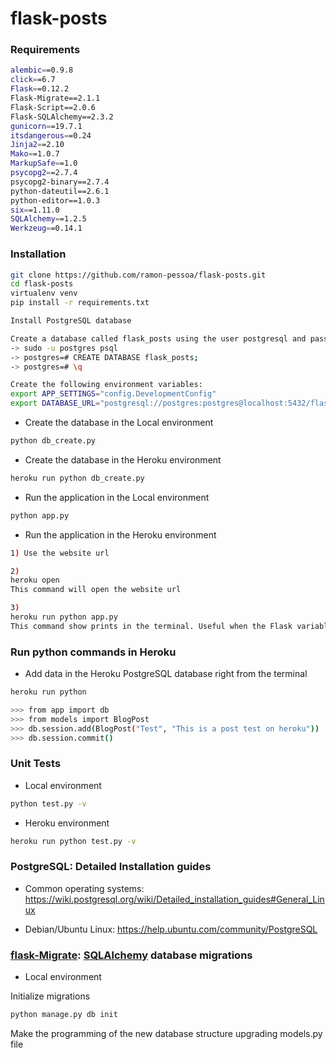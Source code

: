 flask-posts
===========================

### Requirements
```sh
alembic==0.9.8
click==6.7
Flask==0.12.2
Flask-Migrate==2.1.1
Flask-Script==2.0.6
Flask-SQLAlchemy==2.3.2
gunicorn==19.7.1
itsdangerous==0.24
Jinja2==2.10
Mako==1.0.7
MarkupSafe==1.0
psycopg2==2.7.4
psycopg2-binary==2.7.4
python-dateutil==2.6.1
python-editor==1.0.3
six==1.11.0
SQLAlchemy==1.2.5
Werkzeug==0.14.1
```

### Installation
```sh
git clone https://github.com/ramon-pessoa/flask-posts.git
cd flask-posts
virtualenv venv
pip install -r requirements.txt

Install PostgreSQL database

Create a database called flask_posts using the user postgresql and password postgresql in localhost:5432
-> sudo -u postgres psql
-> postgres=# CREATE DATABASE flask_posts;
-> postgres=# \q

Create the following environment variables:
export APP_SETTINGS="config.DevelopmentConfig"
export DATABASE_URL="postgresql://postgres:postgres@localhost:5432/flask_posts"
```

* Create the database in the Local environment
```sh
python db_create.py
```

* Create the database in the Heroku environment
```sh
heroku run python db_create.py
```

* Run the application in the Local environment
```sh
python app.py
```

* Run the application in the Heroku environment
```sh
1) Use the website url

2) 
heroku open 
This command will open the website url

3) 
heroku run python app.py
This command show prints in the terminal. Useful when the Flask variable DEBUG = True
```

### Run python commands in Heroku

* Add data in the Heroku PostgreSQL database right from the terminal
```sh
heroku run python

>>> from app import db
>>> from models import BlogPost
>>> db.session.add(BlogPost("Test", "This is a post test on heroku"))
>>> db.session.commit()
```

### Unit Tests

* Local environment
```sh
python test.py -v
```

* Heroku environment
```sh
heroku run python test.py -v
```

### PostgreSQL: Detailed Installation guides

* Common operating systems: https://wiki.postgresql.org/wiki/Detailed_installation_guides#General_Linux

* Debian/Ubuntu Linux: https://help.ubuntu.com/community/PostgreSQL

### [flask-Migrate](https://flask-migrate.readthedocs.io/en/latest/): [SQLAlchemy](https://www.sqlalchemy.org/) database migrations

* Local environment

Initialize migrations
```sh
python manage.py db init
```

Make the programming of the new database structure upgrading models.py file